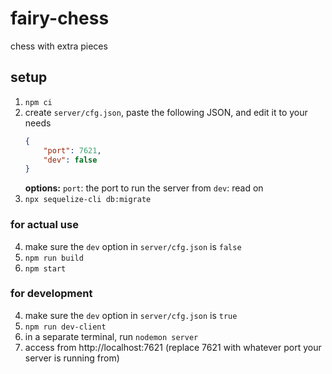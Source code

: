 # fairy-chess
chess with extra pieces

## setup

1. `npm ci`
1. create `server/cfg.json`, paste the following JSON, and edit it to your needs
    ```json
    {
        "port": 7621,
        "dev": false
    }
    ```
    **options:**
    `port`: the port to run the server from
    `dev`: read on
1. `npx sequelize-cli db:migrate`

### for actual use
4. make sure the `dev` option in `server/cfg.json` is `false`
1. `npm run build`
1. `npm start`


### for development
4. make sure the `dev` option in `server/cfg.json` is `true`
1. `npm run dev-client`
1. in a separate terminal, run `nodemon server`
1. access from http://localhost:7621 (replace 7621 with whatever port your server is running from)